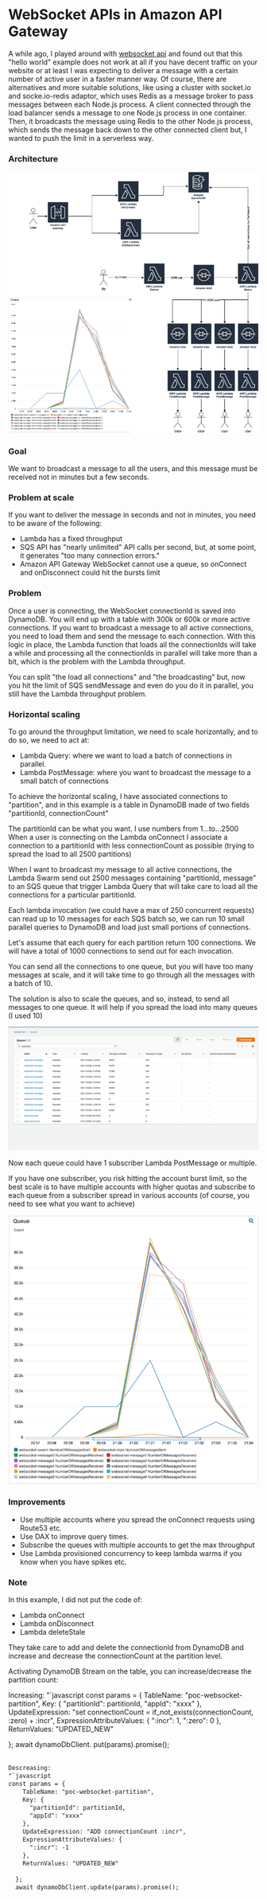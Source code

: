 # WebSocket APIs in Amazon API Gateway #

A while ago, I played around with [websocket api](https://github.com/ymwjbxxq/aws-api-gateway-websocket) and found out that this "hello world" example does not work at all if you have decent traffic on your website or at least I was expecting to deliver a message with a certain number of active user in a faster manner way.
Of course, there are alternatives and more suitable solutions, like using a cluster with socket.io and socke.io-redis adaptor, which uses Redis as a message broker to pass messages between each Node.js process.
A client connected through the load balancer sends a message to one Node.js process in one container. Then, it broadcasts the message using Redis to the other Node.js process, which sends the message back down to the other connected client but, I wanted to push the limit in a serverless way.

### Architecture ###

![picture](https://github.com/ymwjbxxq/aws-api-gateway-websocket-at-scale/blob/master/websocket.png)

### Goal ###

We want to broadcast a message to all the users, and this message must be received not in minutes but a few seconds. 

### Problem at scale ###

If you want to deliver the message in seconds and not in minutes, you need to be aware of the following:

* Lambda has a fixed throughput 
* SQS API has "nearly unlimited" API calls per second, but, at some point, it generates "too many connection errors."
* Amazon API Gateway WebSocket cannot use a queue, so onConnect and onDisconnect could hit the bursts limit

### Problem ###

Once a user is connecting, the WebSocket connectionId is saved into DynamoDB. You will end up with a table with 300k or 600k or more active connections. If you want to broadcast a message to all active connections, you need to load them and send the message to each connection.
With this logic in place, the Lambda function that loads all the connectionIds will take a while and processing all the connectionIds in parallel will take more than a bit, which is the problem with the Lambda throughput.

You can split "the load all connections" and "the broadcasting" but, now you hit the limit of SQS sendMessage and even do you do it in parallel, you still have the Lambda throughput problem. 

### Horizontal scaling ###

To go around the throughput limitation, we need to scale horizontally, and to do so, we need to act at:

* Lambda Query: where we want to load a batch of connections in parallel. 
* Lambda PostMessage: where you want to broadcast the message to a small batch of connections

To achieve the horizontal scaling, I have associated connections to "partition", and in this example is a table in DynamoDB made of two fields "partitionId, connectionCount"

The partitionId can be what you want. I use numbers from 1...to…2500
When a user is connecting on the Lambda onConnect I associate a connection to a partitionId with less connectionCount as possible (trying to spread the load to all 2500 partitions)

When I want to broadcast my message to all active connections, the Lambda Swarm send out 2500 messages containing "partitionId, message" to an SQS queue that trigger Lambda Query that will take care to load all the connections for a particular partitionId.

Each lambda invocation (we could have a max of 250 concurrent requests) can read up to 10 messages for each SQS batch so, we can run 10 small parallel queries to DynamoDB and load just small portions of connections.

Let's assume that each query for each partition return 100 connections. We will have a total of 1000 connections to send out for each invocation.

You can send all the connections to one queue, but you will have too many messages at scale, and it will take time to go through all the messages with a batch of 10.

The solution is also to scale the queues, and so, instead, to send all messages to one queue. It will help if you spread the load into many queues (I used 10)

![picture](https://github.com/ymwjbxxq/aws-api-gateway-websocket-at-scale/blob/master/queue.png)

Now each queue could have 1 subscriber Lambda PostMessage or multiple.

If you have one subscriber, you risk hitting the account burst limit, so the best scale is to have multiple accounts with higher quotas and subscribe to each queue from a subscriber spread in various accounts (of course, you need to see what you want to achieve)

![picture](https://github.com/ymwjbxxq/aws-api-gateway-websocket-at-scale/blob/master/queue_stats.png)

### Improvements ###

* Use multiple accounts where you spread the onConnect requests using Route53 etc.
* Use DAX to improve query times.
* Subscribe the queues with multiple accounts to get the max throughput
* Use Lambda provisioned concurrency to keep lambda warms if you know when you have spikes etc.

### Note ###

In this example, I did not put the code of:

* Lambda onConnect
* Lambda onDisconnect 
* Lambda deleteStale 

They take care to add and delete the connectionId from DynamoDB and increase and decrease the connectionCount at the partition level.

Activating DynamoDB Stream on the table, you can increase/decrease the partition count:

Increasing:
"`javascript
const params = {
    TableName: "poc-websocket-partition",
    Key: {
      "partitionId": partitionId,
      "appId": "xxxx"
    },
    UpdateExpression: "set connectionCount = if_not_exists(connectionCount, :zero) + :incr",
    ExpressionAttributeValues: {
      ":incr": 1,
      ":zero": 0
    },
    ReturnValues: "UPDATED_NEW"

  };
  await dynamoDbClient. put(params).promise();
```

Descreasing:
"`javascript
const params = {
    TableName: "poc-websocket-partition",
    Key: {
      "partitionId": partitionId,
      "appId": "xxxx"
    },
    UpdateExpression: "ADD connectionCount :incr",
    ExpressionAttributeValues: {
      ":incr": -1
    },
    ReturnValues: "UPDATED_NEW"

  };
  await dynamoDbClient.update(params).promise();
```
